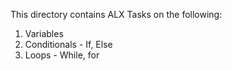 This directory contains ALX Tasks on the following:
1. Variables 
2. Conditionals - If, Else
3. Loops - While, for 
